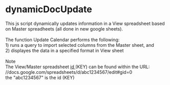 # dynamicDocUpdate
This js script dynamically updates information in a View spreadsheet based on Master spreadheets (all done in new google sheets).</br> 
</br>
The function Update Calendar performs the following:
</br> 1) runs a query to import selected columns from the Master sheet, and 
</br> 2) displayes the data in a specified format in View sheet
</br></br>Note</br>The View/Master spreadsheet <a href ="https://developers.google.com/apps-script/reference/spreadsheet/spreadsheet-app#openbyidid">id </a> (KEY) can be found within the URL:
</br>//docs.google.com/spreadsheets/d/abc1234567/edit#gid=0 
</br> the "abc1234567" is the id (KEY)
</br>
</br>


